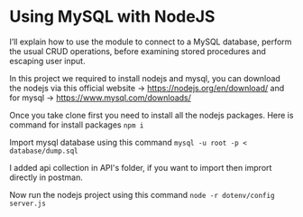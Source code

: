 # Using MySQL with NodeJS

I’ll explain how to use the module to connect to a MySQL database, perform the usual CRUD operations, before examining stored procedures and escaping user input.

In this project we required to install nodejs and mysql, you can download the nodejs via this official website -> https://nodejs.org/en/download/ and for mysql -> https://www.mysql.com/downloads/

Once you take clone first you need to install all the nodejs packages. Here is command for install packages
`npm i`

Import mysql database using this command `mysql -u root -p < database/dump.sql`

I added api collection in API's folder, if you want to import then imprort directly in postman.

Now run the nodejs project using this command
`node -r dotenv/config server.js`
